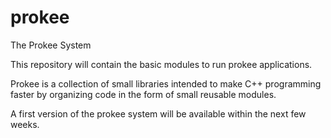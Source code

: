 # prokee
The Prokee System

This repository will contain the basic modules to run prokee applications.

Prokee is a collection of small libraries intended to make C++ programming faster by organizing code in the form of small reusable modules.

A first version of the prokee system will be available within the next few weeks. 
